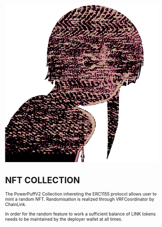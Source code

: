 ![](https://github.com/juuroudojo/images/blob/main/Addicted%20to%20Ink.gif)

# NFT COLLECTION 
The PowerPuffV2 Collection inhereting the ERC1155 protocol allows user to mint a random NFT. Randomisation is realized through VRFCoordinator by ChainLink.

In order for the random feature to work a sufficient balance of LINK tokens needs to be maintained by the deployer wallet at all times.


